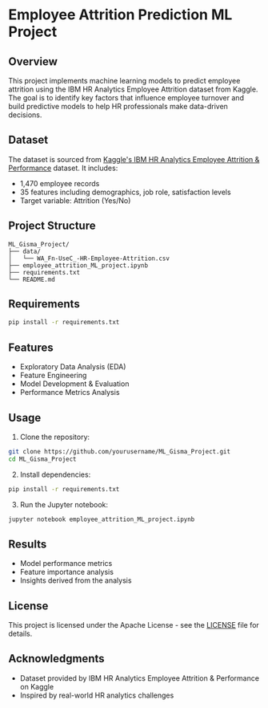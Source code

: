 # Employee Attrition Prediction ML Project

## Overview
This project implements machine learning models to predict employee attrition using the IBM HR Analytics Employee Attrition dataset from Kaggle. The goal is to identify key factors that influence employee turnover and build predictive models to help HR professionals make data-driven decisions.

## Dataset
The dataset is sourced from [Kaggle's IBM HR Analytics Employee Attrition & Performance](https://www.kaggle.com/datasets/pavansubhasht/ibm-hr-analytics-attrition-dataset) dataset. It includes:
- 1,470 employee records
- 35 features including demographics, job role, satisfaction levels
- Target variable: Attrition (Yes/No)

## Project Structure
```
ML_Gisma_Project/
├── data/
│   └── WA_Fn-UseC_-HR-Employee-Attrition.csv
├── employee_attrition_ML_project.ipynb
├── requirements.txt
└── README.md
```

## Requirements
```bash
pip install -r requirements.txt
```

## Features
- Exploratory Data Analysis (EDA)
- Feature Engineering
- Model Development & Evaluation
- Performance Metrics Analysis

## Usage
1. Clone the repository:
```bash
git clone https://github.com/yourusername/ML_Gisma_Project.git
cd ML_Gisma_Project
```

2. Install dependencies:
```bash
pip install -r requirements.txt
```

3. Run the Jupyter notebook:
```bash
jupyter notebook employee_attrition_ML_project.ipynb
```

## Results
- Model performance metrics
- Feature importance analysis
- Insights derived from the analysis

## License
This project is licensed under the Apache License - see the [LICENSE](./LICENSE) file for details.

## Acknowledgments
- Dataset provided by IBM HR Analytics Employee Attrition & Performance on Kaggle
- Inspired by real-world HR analytics challenges
